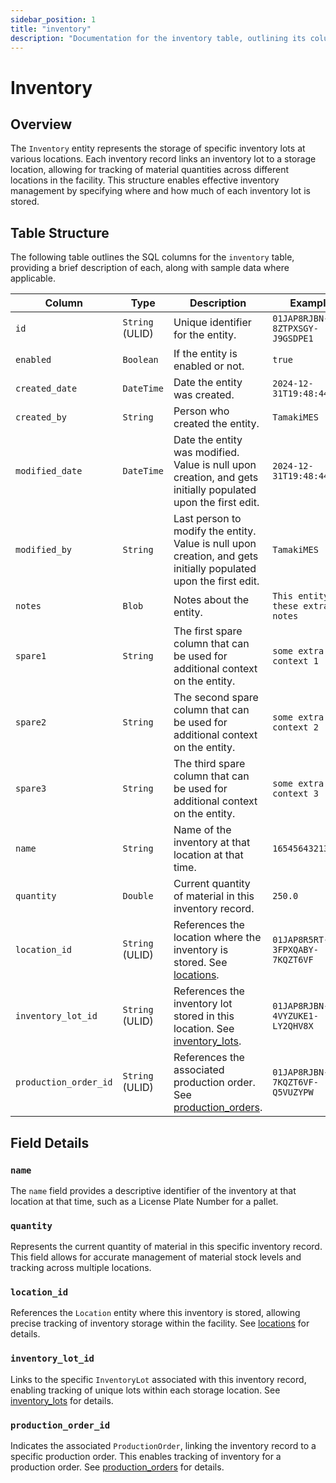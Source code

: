 ```yaml
---
sidebar_position: 1
title: "inventory"
description: "Documentation for the inventory table, outlining its columns and structure."
---
```


# Inventory

## Overview

The `Inventory` entity represents the storage of specific inventory lots at various locations. Each inventory
record links an inventory lot to a storage location, allowing for tracking of material quantities across different
locations in the facility. This structure enables effective inventory management by specifying where and how much of
each inventory lot is stored.

## Table Structure

The following table outlines the SQL columns for the `inventory` table, providing a brief description of each,
along with sample data where applicable.

| Column                | Type            | Description                                                                                                      | Example                             |
|-----------------------|-----------------|------------------------------------------------------------------------------------------------------------------|-------------------------------------|
| `id`                  | `String` (ULID) | Unique identifier for the entity.                                                                                | `01JAP8RJBN-8ZTPXSGY-J9GSDPE1`      |
| `enabled`             | `Boolean`       | If the entity is enabled or not.                                                                                 | `true`                              |
| `created_date`        | `DateTime`      | Date the entity was created.                                                                                     | `2024-12-31T19:48:44Z`              |
| `created_by`          | `String`        | Person who created the entity.                                                                                   | `TamakiMES`                         |
| `modified_date`       | `DateTime`      | Date the entity was modified. Value is null upon creation, and gets initially populated upon the first edit.     | `2024-12-31T19:48:44Z`              |
| `modified_by`         | `String`        | Last person to modify the entity. Value is null upon creation, and gets initially populated upon the first edit. | `TamakiMES`                         |
| `notes`               | `Blob`          | Notes about the entity.                                                                                          | `This entity has these extra notes` |
| `spare1`              | `String`        | The first spare column that can be used for additional context on the entity.                                    | `some extra context 1`              |
| `spare2`              | `String`        | The second spare column that can be used for additional context on the entity.                                   | `some extra context 2`              |
| `spare3`              | `String`        | The third spare column that can be used for additional context on the entity.                                    | `some extra context 3`              |
| `name`                | `String`        | Name of the inventory at that location at that time.                                                             | `165456432135659`                   |
| `quantity`            | `Double`        | Current quantity of material in this inventory record.                                                           | `250.0`                             |
| `location_id`         | `String` (ULID) | References the location where the inventory is stored. See [locations](../location-model/location).              | `01JAP8R5RT-3FPXQABY-7KQZT6VF`      |
| `inventory_lot_id`    | `String` (ULID) | References the inventory lot stored in this location. See [inventory_lots](../inventory-model/inventory-lot).    | `01JAP8RJBN-4VYZUKE1-LY2QHV8X`      |
| `production_order_id` | `String` (ULID) | References the associated production order. See [production_orders](../production-order-model/production-order). | `01JAP8RJBN-7KQZT6VF-Q5VUZYPW`      |

## Field Details

### `name`

The `name` field provides a descriptive identifier of the inventory at that location at that time, such as a License Plate Number for a pallet.

### `quantity`

Represents the current quantity of material in this specific inventory record. This field allows for accurate management
of material stock levels and tracking across multiple locations.

### `location_id`

References the `Location` entity where this inventory is stored, allowing precise tracking of inventory storage within
the facility.
See [locations](../location-model/location) for details.

### `inventory_lot_id`

Links to the specific `InventoryLot` associated with this inventory record, enabling tracking of unique lots within each
storage location.
See [inventory_lots](../inventory-model/inventory-lot) for details.

### `production_order_id`

Indicates the associated `ProductionOrder`, linking the inventory record to a specific production order. This enables tracking
of inventory for a production order.
See [production_orders](../production-order-model/production-order) for details.
